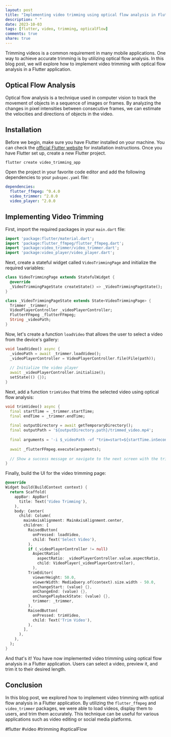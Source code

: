 ```yaml
---
layout: post
title: "Implementing video trimming using optical flow analysis in Flutter"
description: " "
date: 2023-10-03
tags: [flutter, video, trimming, opticalFlow]
comments: true
share: true
---
```


Trimming videos is a common requirement in many mobile applications. One way to achieve accurate trimming is by utilizing optical flow analysis. In this blog post, we will explore how to implement video trimming with optical flow analysis in a Flutter application.

## Optical Flow Analysis

Optical flow analysis is a technique used in computer vision to track the movement of objects in a sequence of images or frames. By analyzing the changes in pixel intensities between consecutive frames, we can estimate the velocities and directions of objects in the video.

## Installation

Before we begin, make sure you have Flutter installed on your machine. You can check the [official Flutter website](https://flutter.dev) for installation instructions. Once you have Flutter set up, create a new Flutter project.

```dart
flutter create video_trimming_app
```

Open the project in your favorite code editor and add the following dependencies to your `pubspec.yaml` file:

```yaml
dependencies:
  flutter_ffmpeg: ^0.4.0
  video_trimmer: ^2.0.0
  video_player: ^2.0.0
```

## Implementing Video Trimming

First, import the required packages in your `main.dart` file:

```dart
import 'package:flutter/material.dart';
import 'package:flutter_ffmpeg/flutter_ffmpeg.dart';
import 'package:video_trimmer/video_trimmer.dart';
import 'package:video_player/video_player.dart';
```

Next, create a stateful widget called `VideoTrimmingPage` and initialize the required variables:

```dart
class VideoTrimmingPage extends StatefulWidget {
  @override
  _VideoTrimmingPageState createState() => _VideoTrimmingPageState();
}

class _VideoTrimmingPageState extends State<VideoTrimmingPage> {
  Trimmer _trimmer;
  VideoPlayerController _videoPlayerController;
  FlutterFFmpeg _flutterFFmpeg;
  String _videoPath;
}
```

Now, let's create a function `loadVideo` that allows the user to select a video from the device's gallery:

```dart
void loadVideo() async {
  _videoPath = await _trimmer.loadVideo();
  _videoPlayerController = VideoPlayerController.file(File(path));
  
  // Initialize the video player
  await _videoPlayerController.initialize();
  setState(() {});
}
```

Next, add a function `trimVideo` that trims the selected video using optical flow analysis:

```dart
void trimVideo() async {
  final startTime = _trimmer.startTime;
  final endTime = _trimmer.endTime;
  
  final outputDirectory = await getTemporaryDirectory();
  final outputPath = '${outputDirectory.path}/trimmed_video.mp4';
  
  final arguments = '-i $_videoPath -vf "trim=start=${startTime.inSeconds}:duration=${endTime.inSeconds - startTime.inSeconds},setpts=PTS-STARTPTS" -y $outputPath';
  
  await _flutterFFmpeg.execute(arguments);
  
  // Show a success message or navigate to the next screen with the trimmed video
}
```

Finally, build the UI for the video trimming page:

```dart
@override
Widget build(BuildContext context) {
  return Scaffold(
    appBar: AppBar(
      title: Text('Video Trimming'),
    ),
    body: Center(
      child: Column(
        mainAxisAlignment: MainAxisAlignment.center,
        children: [
          RaisedButton(
            onPressed: loadVideo,
            child: Text('Select Video'),
          ),
          if (_videoPlayerController != null)
            AspectRatio(
              aspectRatio: _videoPlayerController.value.aspectRatio,
              child: VideoPlayer(_videoPlayerController),
            ),
          TrimEditor(
            viewerHeight: 50.0,
            viewerWidth: MediaQuery.of(context).size.width - 50.0,
            onChangeStart: (value) {},
            onChangeEnd: (value) {},
            onChangePlaybackState: (value) {},
            trimmer: _trimmer,
          ),
          RaisedButton(
            onPressed: trimVideo,
            child: Text('Trim Video'),
          ),
        ],
      ),
    ),
  );
}
```

And that's it! You have now implemented video trimming using optical flow analysis in a Flutter application. Users can select a video, preview it, and trim it to their desired length.

## Conclusion

In this blog post, we explored how to implement video trimming with optical flow analysis in a Flutter application. By utilizing the `flutter_ffmpeg` and `video_trimmer` packages, we were able to load videos, display them to users, and trim them accurately. This technique can be useful for various applications such as video editing or social media platforms.

#flutter #video #trimming #opticalFlow